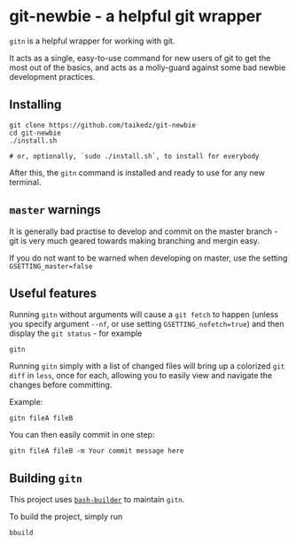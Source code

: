 # git-newbie - a helpful git wrapper

`gitn` is a helpful wrapper for working with git.

It acts as a single, easy-to-use command for new users of git to get the most out of the basics, and acts as a molly-guard against some bad newbie development practices.

## Installing

	git clone https://github.com/taikedz/git-newbie
	cd git-newbie
	./install.sh

	# or, optionally, `sudo ./install.sh`, to install for everybody


After this, the `gitn` command is installed and ready to use for any new terminal.

## `master` warnings

It is generally bad practise to develop and commit on the master branch - git is very much geared towards making branching and mergin easy.

If you do not want to be warned when developing on master, use the setting `GSETTING_master=false`

## Useful features

Running `gitn` without arguments will cause a `git fetch` to happen (unless you specify argument `--nf`, or use setting `GSETTING_nofetch=true`) and then display the `git status` - for example

	gitn

Running `gitn` simply with a list of changed files will bring up a colorized `git diff` in `less`, once for each, allowing you to easily view and navigate the changes before committing.

Example:

	gitn fileA fileB

You can then easily commit in one step:

	gitn fileA fileB -m Your commit message here

## Building `gitn`

This project uses [`bash-builder`](https://github.com/taikedz/bash-builder) to maintain `gitn`.

To build the project, simply run

	bbuild


